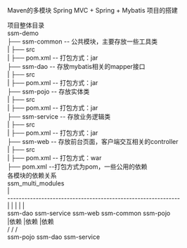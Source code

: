 Maven的多模块 Spring MVC + Spring + Mybatis 项目的搭建

项目整体目录  
ssm-demo  
├── ssm-common -- 公共模块，主要存放一些工具类  
|    ├── src  
|    ├── pom.xml -- 打包方式：jar  
├── ssm-dao -- 存放mybatis相关的mapper接口  
|    ├── src  
|    ├── pom.xml -- 打包方式：jar  
├── ssm-pojo -- 存放实体类  
|    ├── src  
|    ├── pom.xml -- 打包方式：jar  
├── ssm-service -- 存放业务逻辑类  
|    ├── src  
|    ├── pom.xml -- 打包方式：jar  
├── ssm-web -- 存放前台页面，客户端交互相关的controller  
|    ├── src  
|    ├── pom.xml -- 打包方式：war  
├── pom.xml --打包方式为pom，一些公用的依赖  
各模块的依赖关系  
						ssm_multi_modules   
								|  
   \-------------------------------------------------------------  
  |                  |              |           |           |  
ssm-dao			ssm-service		ssm-web		ssm-common		ssm-pojo  
  |依赖				|依赖			|依赖  
  \/				\/				\/   
ssm-pojo		ssm-dao			ssm-service  						